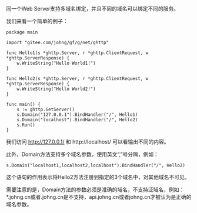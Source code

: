 同一个Web Server支持多域名绑定，并且不同的域名可以绑定不同的服务。

我们来看一个简单的例子：

    package main

    import "gitee.com/johng/gf/g/net/ghttp"

    func Hello1(s *ghttp.Server, r *ghttp.ClientRequest, w *ghttp.ServerResponse) {
        w.WriteString("Hello World1!")
    }

    func Hello2(s *ghttp.Server, r *ghttp.ClientRequest, w *ghttp.ServerResponse) {
        w.WriteString("Hello World2!")
    }

    func main() {
        s := ghttp.GetServer()
        s.Domain("127.0.0.1").BindHandler("/", Hello1)
        s.Domain("localhost").BindHandler("/", Hello2)
        s.Run()
    }

我们访问 http://127.0.0.1/ 和 http://localhost/ 可以看输出不同的内容。

此外，Domain方法支持多个域名参数，使用英文“,”号分隔，例如：

	s.Domain("localhost1,localhost2,localhost").BindHandler("/", Hello2)
    
这个语句的作用表示将Hello2方法注册到指定的3个域名中，对其他域名不可见。

需要注意的是，Domain方法的参数必须是准确的域名，不支持泛域名，例如：*.johng.cn或者.johng.cn是不支持，api.johng.cn或者johng.cn才被认为是正确的域名参数。